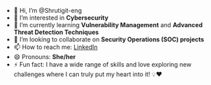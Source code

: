 - 👋 Hi, I’m @Shrutigit-eng
- 👀 I’m interested in **Cybersecurity**
- 🌱 I’m currently learning **Vulnerability Management** and **Advanced Threat Detection Techniques**
- 💞️ I’m looking to collaborate on **Security Operations (SOC) projects**
- 📫 How to reach me: [LinkedIn](https://www.linkedin.com/in/shruti-badami-8288a140/)
- 😄 Pronouns: **She/her**
- ⚡ Fun fact: I have a wide range of skills and love exploring new challenges where I can truly put my heart into it! 💡❤️

<!---
Shrutigit-eng/Shrutigit-eng is a ✨ special ✨ repository because its `README.md` (this file) appears on your GitHub profile.
You can click the Preview link to take a look at your changes.
--->
